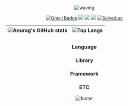 <div align="center">

![waving](https://capsule-render.vercel.app/api?type=waving&height=180&text=Mj%20Son&fontAlign=65&fontAlignY=32&color=gradient)

[![Gmail Badge](https://img.shields.io/badge/Gmail-DC4439?style=flat-square&logo=Gmail&logoColor=white&link=mailto:handmj01@gmail.com)](mailto:handmj01@gmail.com)
<a href="url" target="_blank"><img src="https://img.shields.io/badge/Facebook-1877F2?style=flat-square&logo=facebook&logoColor=white"/></a>
<a href="url" target="_blank"><img src="https://img.shields.io/badge/Instagram-FE2F7D?style=flat-square&logo=instagram&logoColor=white"/></a>
<a href="url" target="_blank"><img src="https://img.shields.io/badge/Twitter-1D9BF0?style=flat-square&logo=twitter&logoColor=white"/></a>
[![Solved.ac](http://mazassumnida.wtf/api/mini/generate_badge?boj=mango911)](https://solved.ac/mango911)

| ![Anurag's GitHub stats](https://github-readme-stats.vercel.app/api?username=mango606&theme=buefy&show_icons=true&hide_border=true) | ![Top Langs](https://github-readme-stats.vercel.app/api/top-langs/?username=mango606&langs_count=8&layout=compact&theme=buefy&hide_border=true)|
| ------------- | ------------- |

##

### Language
### Library
### Framework
### ETC

![footer](https://capsule-render.vercel.app/api?type=waving&color=gradient&height=80&section=footer&fontAlignY=85&fontSize=10)

</div>
